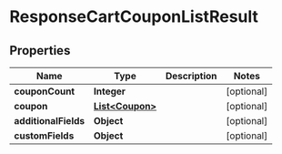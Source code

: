 

# ResponseCartCouponListResult

## Properties

Name | Type | Description | Notes
------------ | ------------- | ------------- | -------------
**couponCount** | **Integer** |  |  [optional]
**coupon** | [**List&lt;Coupon&gt;**](Coupon.md) |  |  [optional]
**additionalFields** | **Object** |  |  [optional]
**customFields** | **Object** |  |  [optional]





